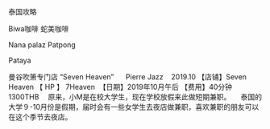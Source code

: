泰国攻略


Biwa咖啡 蛇美咖啡


Nana palaz
Patpong


Pataya


曼谷吹箫专门店 “Seven Heaven”      Pierre Jazz    2019.10
【店铺】Seven Heaven
【 HP 】 7Heaven 
【日期】2019年10月午后
【费用】40分钟1300THB　
原来，小M是在校大学生，现在学校放假来此做短期兼职。
 
  
泰国的大学９-10月份是假期，届时会有一些女学生去夜店做兼职，喜欢兼职的朋友可以在这个季节去夜店。
 


